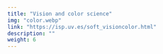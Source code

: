 ```yaml
---
title: "Vision and color science"
img: "color.webp"
link: "https://isp.uv.es/soft_visioncolor.html"
description: ""
weight: 6
---
```


